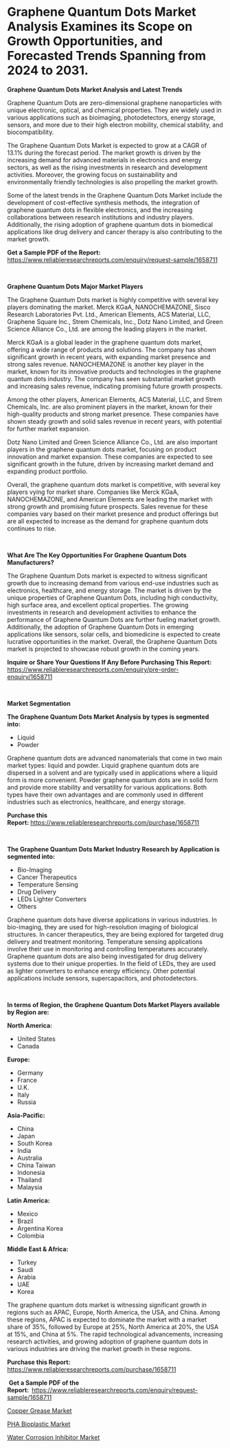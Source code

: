 <p><h1>Graphene Quantum Dots Market Analysis Examines its Scope on Growth Opportunities, and Forecasted Trends Spanning from 2024 to 2031.</h1></p><p><strong>Graphene Quantum Dots Market Analysis and Latest Trends</strong></p>
<p><p>Graphene Quantum Dots are zero-dimensional graphene nanoparticles with unique electronic, optical, and chemical properties. They are widely used in various applications such as bioimaging, photodetectors, energy storage, sensors, and more due to their high electron mobility, chemical stability, and biocompatibility.</p><p>The Graphene Quantum Dots Market is expected to grow at a CAGR of 13.1% during the forecast period. The market growth is driven by the increasing demand for advanced materials in electronics and energy sectors, as well as the rising investments in research and development activities. Moreover, the growing focus on sustainability and environmentally friendly technologies is also propelling the market growth.</p><p>Some of the latest trends in the Graphene Quantum Dots Market include the development of cost-effective synthesis methods, the integration of graphene quantum dots in flexible electronics, and the increasing collaborations between research institutions and industry players. Additionally, the rising adoption of graphene quantum dots in biomedical applications like drug delivery and cancer therapy is also contributing to the market growth.</p></p>
<p><strong>Get a Sample PDF of the Report:&nbsp;</strong> <a href="https://www.reliableresearchreports.com/enquiry/request-sample/1658711">https://www.reliableresearchreports.com/enquiry/request-sample/1658711</a></p>
<p>&nbsp;</p>
<p><strong>Graphene Quantum Dots Major Market Players</strong></p>
<p><p>The Graphene Quantum Dots market is highly competitive with several key players dominating the market. Merck KGaA, NANOCHEMAZONE, Sisco Research Laboratories Pvt. Ltd., American Elements, ACS Material, LLC, Graphene Square Inc., Strem Chemicals, Inc., Dotz Nano Limited, and Green Science Alliance Co., Ltd. are among the leading players in the market.</p><p>Merck KGaA is a global leader in the graphene quantum dots market, offering a wide range of products and solutions. The company has shown significant growth in recent years, with expanding market presence and strong sales revenue. NANOCHEMAZONE is another key player in the market, known for its innovative products and technologies in the graphene quantum dots industry. The company has seen substantial market growth and increasing sales revenue, indicating promising future growth prospects.</p><p>Among the other players, American Elements, ACS Material, LLC, and Strem Chemicals, Inc. are also prominent players in the market, known for their high-quality products and strong market presence. These companies have shown steady growth and solid sales revenue in recent years, with potential for further market expansion.</p><p>Dotz Nano Limited and Green Science Alliance Co., Ltd. are also important players in the graphene quantum dots market, focusing on product innovation and market expansion. These companies are expected to see significant growth in the future, driven by increasing market demand and expanding product portfolio.</p><p>Overall, the graphene quantum dots market is competitive, with several key players vying for market share. Companies like Merck KGaA, NANOCHEMAZONE, and American Elements are leading the market with strong growth and promising future prospects. Sales revenue for these companies vary based on their market presence and product offerings but are all expected to increase as the demand for graphene quantum dots continues to rise.</p></p>
<p>&nbsp;</p>
<p><strong>What Are The Key Opportunities For Graphene Quantum Dots Manufacturers?</strong></p>
<p><p>The Graphene Quantum Dots market is expected to witness significant growth due to increasing demand from various end-use industries such as electronics, healthcare, and energy storage. The market is driven by the unique properties of Graphene Quantum Dots, including high conductivity, high surface area, and excellent optical properties. The growing investments in research and development activities to enhance the performance of Graphene Quantum Dots are further fueling market growth. Additionally, the adoption of Graphene Quantum Dots in emerging applications like sensors, solar cells, and biomedicine is expected to create lucrative opportunities in the market. Overall, the Graphene Quantum Dots market is projected to showcase robust growth in the coming years.</p></p>
<p><strong>Inquire or Share Your Questions If Any Before Purchasing This Report:</strong> <a href="https://www.reliableresearchreports.com/enquiry/pre-order-enquiry/1658711">https://www.reliableresearchreports.com/enquiry/pre-order-enquiry/1658711</a></p>
<p>&nbsp;</p>
<p><strong>Market Segmentation</strong></p>
<p><strong>The Graphene Quantum Dots Market Analysis by types is segmented into:</strong></p>
<p><ul><li>Liquid</li><li>Powder</li></ul></p>
<p><p>Graphene quantum dots are advanced nanomaterials that come in two main market types: liquid and powder. Liquid graphene quantum dots are dispersed in a solvent and are typically used in applications where a liquid form is more convenient. Powder graphene quantum dots are in solid form and provide more stability and versatility for various applications. Both types have their own advantages and are commonly used in different industries such as electronics, healthcare, and energy storage.</p></p>
<p><strong>Purchase this Report:&nbsp;</strong><a href="https://www.reliableresearchreports.com/purchase/1658711">https://www.reliableresearchreports.com/purchase/1658711</a></p>
<p>&nbsp;</p>
<p><strong>The Graphene Quantum Dots Market Industry Research by Application is segmented into:</strong></p>
<p><ul><li>Bio-Imaging</li><li>Cancer Therapeutics</li><li>Temperature Sensing</li><li>Drug Delivery</li><li>LEDs Lighter Converters</li><li>Others</li></ul></p>
<p><p>Graphene quantum dots have diverse applications in various industries. In bio-imaging, they are used for high-resolution imaging of biological structures. In cancer therapeutics, they are being explored for targeted drug delivery and treatment monitoring. Temperature sensing applications involve their use in monitoring and controlling temperatures accurately. Graphene quantum dots are also being investigated for drug delivery systems due to their unique properties. In the field of LEDs, they are used as lighter converters to enhance energy efficiency. Other potential applications include sensors, supercapacitors, and photodetectors.</p></p>
<p>&nbsp;</p>
<p><strong>In terms of Region, the Graphene Quantum Dots Market Players available by Region are:</strong></p>
<p>
    <p> <strong> North America: </strong>
        <ul>
            <li>United States</li>
            <li>Canada</li>
        </ul>
        </p> 
    <p> <strong> Europe: </strong>
        <ul>
            <li>Germany</li>
            <li>France</li>
            <li>U.K.</li>
            <li>Italy</li>
            <li>Russia</li>
        </ul>
        </p> 
    <p> <strong> Asia-Pacific: </strong>
        <ul>
            <li>China</li>
            <li>Japan</li>
            <li>South Korea</li>
            <li>India</li>
            <li>Australia</li>
            <li>China Taiwan</li>
            <li>Indonesia</li>
            <li>Thailand</li>
            <li>Malaysia</li>
        </ul>
        </p> 
    <p> <strong> Latin America: </strong>
        <ul>
            <li>Mexico</li>
            <li>Brazil</li>
            <li>Argentina Korea</li>
            <li>Colombia</li>
        </ul>
        </p> 
    <p> <strong> Middle East & Africa: </strong>
        <ul>
            <li>Turkey</li>
            <li>Saudi</li>
            <li>Arabia</li>
            <li>UAE</li>
            <li>Korea</li>
        </ul>
    </p>
    </p>
<p><p>The graphene quantum dots market is witnessing significant growth in regions such as APAC, Europe, North America, the USA, and China. Among these regions, APAC is expected to dominate the market with a market share of 35%, followed by Europe at 25%, North America at 20%, the USA at 15%, and China at 5%. The rapid technological advancements, increasing research activities, and growing adoption of graphene quantum dots in various industries are driving the market growth in these regions.</p></p>
<p><strong>Purchase this Report: </strong><a href="https://www.reliableresearchreports.com/purchase/1658711">https://www.reliableresearchreports.com/purchase/1658711</a></p>
<p>&nbsp;<strong>Get a Sample PDF of the Report:&nbsp;&nbsp;</strong><a href="https://www.reliableresearchreports.com/enquiry/request-sample/1658711">https://www.reliableresearchreports.com/enquiry/request-sample/1658711</a></p>
<p><strong></strong></p>
<p><p><a href="https://github.com/danielneavesallisons03mba/Market-Research-Report-List-1/blob/main/copper-grease-market.md">Copper Grease Market</a></p><p><a href="https://github.com/dimitrishawkinswaynenp91rgz/Market-Research-Report-List-1/blob/main/pha-bioplastic-market.md">PHA Bioplastic Market</a></p><p><a href="https://github.com/changoleonlaverguenzanoexiste/Market-Research-Report-List-2/blob/main/water-corrosion-inhibitor-market.md">Water Corrosion Inhibitor Market</a></p></p>